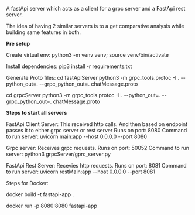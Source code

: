 A fastApi server which acts as a client for a grpc server and a FastApi rest server.

The idea of having 2 similar servers is to a get comparative analysis while building same features in both. 

**Pre setup**

Create virtual env:
python3 -m venv venv; source venv/bin/activate

Install dependencies:
pip3 install -r requirements.txt

Generate Proto files:
cd fastApiServer
python3 -m grpc_tools.protoc -I . --python_out=. --grpc_python_out=. chatMessage.proto

cd grpcServer
python3 -m grpc_tools.protoc -I . --python_out=. --grpc_python_out=. chatMessage.proto

**Steps to start all servers**

FastApi Client Server:
This received http calls. And then based on endpoint passes it to either grpc server or rest server
Runs on port: 8080
Command to run server: uvicorn main:app --host 0.0.0.0 --port 8080

Grpc server:
Receives grpc requests.
Runs on port: 50052
Command to run server: python3 grpcServer/gprc_server.py 

FastApi Rest Server:
Recevies http requests.
Runs on port: 8081
Command to run server: uvicorn restMain:app --host 0.0.0.0 --port 8081


Steps for Docker:

docker build -t fastapi-app .

docker run -p 8080:8080 fastapi-app
